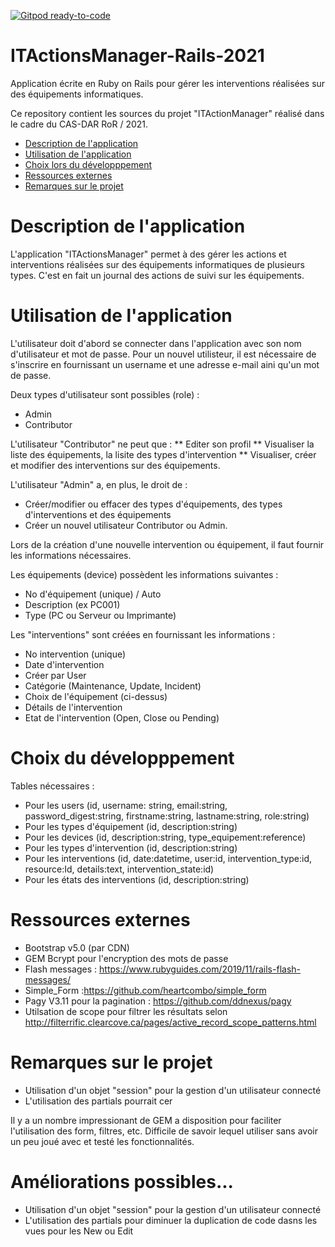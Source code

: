 [![Gitpod ready-to-code](https://img.shields.io/badge/Gitpod-ready--to--code-blue?logo=gitpod)](https://gitpod.io/#https://github.com/jefschaerz/ITActionsManager-Rails-2021.git)

# ITActionsManager-Rails-2021
Application écrite en Ruby on Rails pour gérer les interventions réalisées sur des équipements informatiques.

<a name="top"></a>
Ce repository contient les sources du projet "ITActionManager" réalisé dans le cadre du CAS-DAR RoR / 2021.

- [Description de l'application](#description-application)
- [Utilisation de l'application](#utilisation-application)
- [Choix lors du développpement](#choix-developpement)
- [Ressources externes](#ressources-externes)
- [Remarques sur le projet](#remarques-projet)

<a name="description-application"></a>
# Description de l'application
L'application "ITActionsManager" permet à des gérer les actions et interventions réalisées sur des équipements informatiques de plusieurs types. 
C'est en fait un journal des actions de suivi sur les équipements.

<a name="utilisation-application"></a>
# Utilisation de l'application
L'utilisateur doit d'abord se connecter dans l'application avec son nom d'utilisateur et mot de passe. 
Pour un nouvel utilisteur, il est nécessaire de s'inscrire en fournissant un username et une adresse e-mail aini qu'un mot de passe.

Deux types d'utilisateur sont possibles (role) :
* Admin
* Contributor 

L'utilisateur "Contributor" ne peut que :
** Editer son profil
** Visualiser la liste des équipements, la lisite des types d'intervention 
** Visualiser, créer et modifier des interventions sur des équipements.

L'utilisateur "Admin" a, en plus, le droit de  :
* Créer/modifier ou effacer des types d'équipements, des types d'interventions et des équipements
* Créer un nouvel utilisateur Contributor ou Admin.

Lors de la création d'une nouvelle intervention ou équipement, il faut fournir les informations nécessaires.

Les équipements (device) possèdent les informations suivantes :
* No d'équipement (unique) / Auto
* Description (ex PC001)
* Type (PC ou Serveur ou Imprimante)

Les "interventions" sont créées en fournissant les informations :
* No intervention (unique)
* Date d'intervention
* Créer par User
* Catégorie (Maintenance, Update, Incident)
* Choix de l'équipement (ci-dessus)
* Détails de l'intervention
* Etat de l'intervention (Open, Close ou Pending)

<a name="choix-developpementn"></a>
# Choix du développpement
Tables nécessaires :
* Pour les users (id, username: string, email:string, password_digest:string, firstname:string, lastname:string, role:string)
* Pour les types d'équipement (id, description:string)
* Pour les devices (id, description:string, type_equipement:reference)
* Pour les types d'intervention (id, description:string)
* Pour les interventions (id, date:datetime, user:id, intervention_type:id, resource:Id, details:text, intervention_state:id)
* Pour les états des interventions (id, description:string)

<a name="ressources-externes"></a>
# Ressources externes
* Bootstrap v5.0 (par CDN) 
* GEM Bcrypt pour l'encryption des mots de passe
* Flash messages : https://www.rubyguides.com/2019/11/rails-flash-messages/
* Simple_Form :https://github.com/heartcombo/simple_form
* Pagy V3.11 pour la pagination : https://github.com/ddnexus/pagy
* Utilsation de scope pour filtrer les résultats selon http://filterrific.clearcove.ca/pages/active_record_scope_patterns.html

<a name="remarques-projet"></a>
# Remarques sur le projet
* Utilisation d'un objet "session" pour la gestion d'un utilisateur connecté
* L'utilisation des partials pourrait cer

Il y a un nombre impressionant de GEM a disposition pour faciliter l'utilisation des form, filtres, etc.
Difficile de savoir lequel utiliser sans avoir un peu joué avec et testé les fonctionnalités.

<a name="Améliorations possibles"></a>
# Améliorations possibles...
* Utilisation d'un objet "session" pour la gestion d'un utilisateur connecté
* L'utilisation des partials pour diminuer la duplication de code dasns les vues pour les New ou Edit